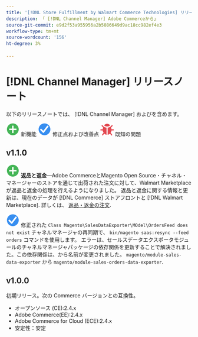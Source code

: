 ```yaml
---
title: '[!DNL Store Fulfillment by Walmart Commerce Technologies] リリースノート'
description: 「 [!DNL Channel Manager] Adobe Commerceから」
source-git-commit: e9d2f53a955956a2b5086649d9ac18cc982ef4e3
workflow-type: tm+mt
source-wordcount: '156'
ht-degree: 3%

---
```


# [!DNL Channel Manager] リリースノート

以下のリリースノートでは、 [!DNL Channel Manager] およびを含めます。

![新規](../assets/new.svg) 新機能
![修正された問題](../assets/fix.svg) 修正点および改善点
![既知の問題](../assets/bug.svg) 既知の問題


## v1.1.0

![新規](../assets/new.svg)<!--CHAN-5204--> **返品と返金**—Adobe CommerceとMagento Open Source・チャネル・マネージャーのストアを通じて出荷された注文に対して、Walmart Marketplace が返品と返金の処理を行えるようになりました。 返品と返金に関する情報と更新は、現在のデータが [!DNL Commerce] ストアフロントと [!DNL Walmart Marketplace]. 詳しくは、 [返品・返金の注文](return-refund-orders.md).

![固定](../assets/fix.svg)<!--CHAN-5661--> 修正された `Class Magento\SalesDataExporter\MOdel\OrdersFeed does not exist` チャネルマネージャの再同期で、 `bin/magento saas:resync --feed orders` コマンドを使用します。 エラーは、セールスデータエクスポータモジュールのチャネルマネージャパッケージの依存関係を更新することで解決されました。この依存関係は、から名前が変更されました。 `magento/module-sales-data-exporter` から `magento/module-sales-orders-data-exporter`.

## v1.0.0

初期リリース。次の Commerce バージョンとの互換性。

* オープンソース (CE):2.4.x
* Adobe Commerce(EE):2.4.x
* Adobe Commerce for Cloud (ECE):2.4.x
* 安定性：安定
